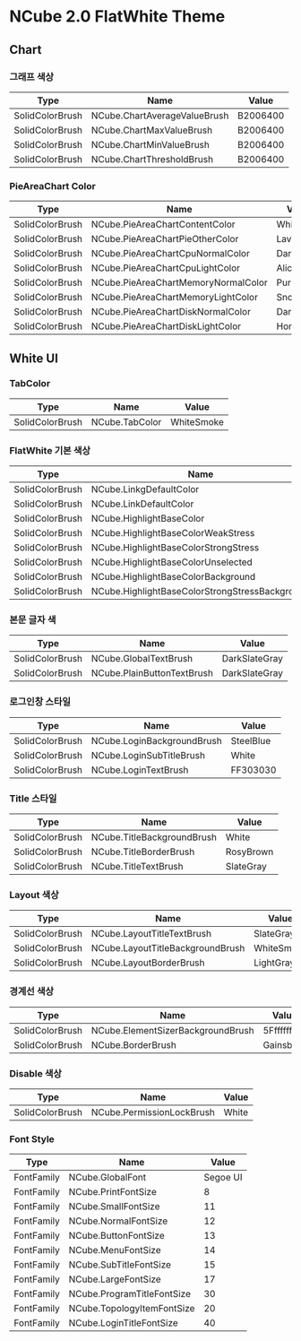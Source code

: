 # NCube 2.0 FlatWhite Theme

## Chart

### 그래프 색상

| Type | Name | Value |
| - | - | - |
| SolidColorBrush | NCube.ChartAverageValueBrush | B2006400
| SolidColorBrush | NCube.ChartMaxValueBrush | B2006400
| SolidColorBrush | NCube.ChartMinValueBrush | B2006400
| SolidColorBrush | NCube.ChartThresholdBrush | B2006400

### PieAreaChart Color

| Type | Name | Value |
| - | - | - |
| SolidColorBrush | NCube.PieAreaChartContentColor | White
| SolidColorBrush | NCube.PieAreaChartPieOtherColor | Lavender
| SolidColorBrush | NCube.PieAreaChartCpuNormalColor | DarkBlue
| SolidColorBrush | NCube.PieAreaChartCpuLightColor | AliceBlue
| SolidColorBrush | NCube.PieAreaChartMemoryNormalColor | Purple
| SolidColorBrush | NCube.PieAreaChartMemoryLightColor | Snow
| SolidColorBrush | NCube.PieAreaChartDiskNormalColor | DarkCyan
| SolidColorBrush | NCube.PieAreaChartDiskLightColor | Honeydew
 
## White UI

### TabColor

| Type | Name | Value |
| - | - | - |
| SolidColorBrush | NCube.TabColor | WhiteSmoke

### FlatWhite 기본 색상

| Type | Name | Value |
| - | - | - |
| SolidColorBrush | NCube.LinkgDefaultColor | SteelBlue
| SolidColorBrush | NCube.LinkDefaultColor | SteelBlue
| SolidColorBrush | NCube.HighlightBaseColor | Orange
| SolidColorBrush | NCube.HighlightBaseColorWeakStress | DarkOrange
| SolidColorBrush | NCube.HighlightBaseColorStrongStress | OrangeRed
| SolidColorBrush | NCube.HighlightBaseColorUnselected | Darkslategray
| SolidColorBrush | NCube.HighlightBaseColorBackground | Transparent
| SolidColorBrush | NCube.HighlightBaseColorStrongStressBackground | Transparent

### 본문 글자 색

| Type | Name | Value |
| - | - | - |
| SolidColorBrush | NCube.GlobalTextBrush | DarkSlateGray
| SolidColorBrush | NCube.PlainButtonTextBrush | DarkSlateGray

### 로그인창 스타일

| Type | Name | Value |
| - | - | - |
| SolidColorBrush | NCube.LoginBackgroundBrush | SteelBlue
| SolidColorBrush | NCube.LoginSubTitleBrush | White
| SolidColorBrush | NCube.LoginTextBrush | FF303030


### Title 스타일

| Type | Name | Value |
| - | - | - |
| SolidColorBrush | NCube.TitleBackgroundBrush | White
| SolidColorBrush | NCube.TitleBorderBrush | RosyBrown
| SolidColorBrush | NCube.TitleTextBrush | SlateGray

### Layout 색상

| Type | Name | Value |
| - | - | - |
| SolidColorBrush | NCube.LayoutTitleTextBrush | SlateGray
| SolidColorBrush | NCube.LayoutTitleBackgroundBrush | WhiteSmoke
| SolidColorBrush | NCube.LayoutBorderBrush | LightGray

### 경계선 색상

| Type | Name | Value |
| - | - | - |
| SolidColorBrush | NCube.ElementSizerBackgroundBrush | 5Fffffff
| SolidColorBrush | NCube.BorderBrush | Gainsboro

### Disable 색상
| Type | Name | Value |
| - | - | - |
| SolidColorBrush | NCube.PermissionLockBrush | White


### Font Style

| Type | Name | Value |
| - | - | - |
| FontFamily | NCube.GlobalFont | Segoe UI
| FontFamily | NCube.PrintFontSize | 8
| FontFamily | NCube.SmallFontSize | 11
| FontFamily | NCube.NormalFontSize | 12
| FontFamily | NCube.ButtonFontSize | 13
| FontFamily | NCube.MenuFontSize | 14
| FontFamily | NCube.SubTitleFontSize | 15
| FontFamily | NCube.LargeFontSize | 17
| FontFamily | NCube.ProgramTitleFontSize | 30
| FontFamily | NCube.TopologyItemFontSize | 20
| FontFamily | NCube.LoginTitleFontSize | 40
